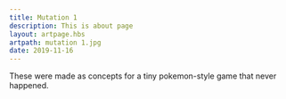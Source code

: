 ```yaml
---
title: Mutation 1
description: This is about page
layout: artpage.hbs
artpath: mutation 1.jpg
date: 2019-11-16
---
```


These were made as concepts for a tiny pokemon-style game that never happened.
